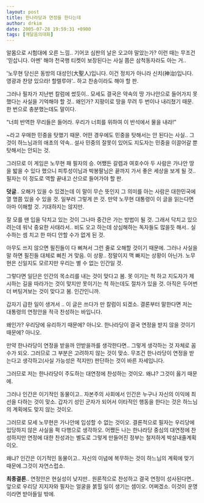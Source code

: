 ```yaml
---
layout: post
title: 한나라당과 연정을 한다는데
author: drkim
date: 2005-07-28 19:59:31 +0900
tags: [깨달음의대화]
---
```

알몸으로 시험대에 오른 느낌.. 기어코 심판의 날은 오고야 말았는가? 이런 때는 무조건 '믿삽니다. 아멘' 해야 천국행 티켓이 보장된다는 사실 쯤은 삼척동자라도 아는 거.. 

'노무현 당신은 동방의 대성인(大聖人)입니다. 이건 정치가 아니라 신치(神治)입니다. 영광과 찬양 있으라! 할렐루야'.. 하고 찬송이라도 해야 할 판.

그러나 필자가 지난번 칼럼에 썼듯이.. 모세도 결국은 약속의 땅 가나안으로 들어가지 못했다는 사실을 기억해야 할 것.. 왜인가? 지팡이로 땅을 무려 두 번이나 내리쳤기 때문. 한 번으로 충분했는데도 말이다. 

“너희 반역한 무리들은 들어라. 우리가 너희를 위하여 이 반석에서 물을 내랴!” 

~라고 우매한 민중을 탓했기 때문. 어떤 경우에도 민중을 탓해서는 안 된다는 사실.. 그것이 하느님과의 애초의 약속.. 설사 민중의 잘못이 있어도 지도자는 민중을 이끌어갈 뿐 탓해서는 안되는 것. 

그러므로 이 게임은 노무현 패 필자의 승. 어쨌든 갈렙과 여호수아 두 사람은 가나안 땅을 밟을 수 있다 했으니 피투성이님과 박봉팔님은 끝까지 가서 좋은 세상을 보게 될 것.. 필자는 이 정도로 역할 끝내고 산으로 들어가야 할 판.

**덧글**.. 오해가 있을 수 있겠는데 이 말이 무슨 뜻인지 그 의미를 아는 사람은 대한민국에 열 명쯤 있을 수 있을 것. 일부러 그렇게 쓴 것. 만약 노무현 대통령이 이 글을 읽는다면 아마 이해할 것. 기대하지는 않지만.







잘 모를 땐 입을 닥치고 있는 것이 그나마 중간은 가는 방법이 될 것. 그래서 닥치고 있으려는데 워낙 중요한 사태라서.. 비도 오고 하는데 상심해하는 독자들도 많을듯 해서.. 실수하는 셈 치고 한 마디 안할 수가 없게 된 것. 

아무도 쓰지 않으면 필진들이 다 삐쳐서 그런 줄로 오해할 것이기 때문에. 그러나 사실을 말 하면 필진들 대체로 삐친 거 맞음. 이 상황.. 정말이지 맥 빠지는 상황이 아닌가. 노무현은 신일지도 모르지만 우리는 별 수 없는 인간일 것. 

그렇다면 일단은 인간의 목소리를 내는 것이 맞다고 봄. 못 이기는 척 하고 지도자가 제시하는 길을 따라가는 것이 맞지만 못이기는 척 하는데도 절차가 있을 것. 아직은 두어번 더 버팅겨보는 것이 맞다고 봄. 인간인니까.







갑자기 급한 일이 생겨서 .. 이 글은 쓰다가 만 칼럼이 되겠소. 결론부터 말한다면 저는 대통령의 연정안을 적극 찬성하는 바입니다. 

왜인가? 우리당에 유리하기 때문에? 아니오. 한나라당이 결국 연정을 받지 않을 것이기 때문에? 아니오. 

만약 한나라당이 연정을 받을까 안받을까를 생각한다면.. 그렇게 생각하는 것 자체로 꼼수가 되오. 그러므로 그 부분은 고려하지 않는 것이 맞소. 무조건 한나라당이 연정을 받는다고 생각하고(사실 가능성은 적지만) 판단하는 것이 바른 자세입니다. 

그러므로 저는 한나라당이 주도하는 대연정에 찬성하는 것이오. 왜냐? 그것이 옳기 때문에. 

그러나 인간은 이기적인 동물이고.. 자본주의 사회에서 인간은 누구나 자신의 이익에 최선을 다하는 것이 맞소. 갑자기 성인 군자가 되어서 이타적인 행동을 한다는 것은 하느님의 계획에도 맞지 않는 것이오.

그러므로 모세 노무현은 가나안에 입성할 수 없는 것이오. 결론적으로 필자는 우리당에 입당하지 않은 사실을 퍽 다행으로 생각하오. 어쨌든 나는 한나라당 중심의 대연정에 찬성하지만 연정에 대한 찬성과는 별도로 그렇게 만들어진 정부는 철저하게 박살내줄계획이오.

왜냐? 인간은 이기적인 동물이고.. 자신의 이념에 복무하는 것이 하느님의 계획에 맞기 때문에.그것이 자연스럽소. 

**최종결론**.. 연정안은 현실성이 낮지만.. 원론적으로 찬성하고 결국 연정이 성사된다면.. 앞으로 우리당 지지자와 필자는 얼굴을 붉힐 일이 생기는 셈이오. 어쩌겠소. 이것이 운명이라면 받아들일 밖에.